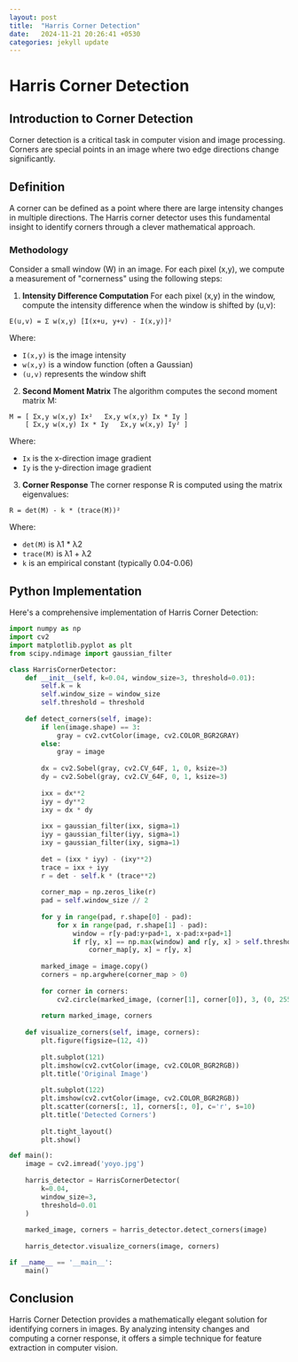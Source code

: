 ```yaml
---
layout: post
title:  "Harris Corner Detection"
date:   2024-11-21 20:26:41 +0530
categories: jekyll update
---
```


# Harris Corner Detection

## Introduction to Corner Detection

Corner detection is a critical task in computer vision and image processing. Corners are special points in an image where two edge directions change significantly.

## Definition

A corner can be defined as a point where there are large intensity changes in multiple directions. The Harris corner detector uses this fundamental insight to identify corners through a clever mathematical approach.

### Methodology

Consider a small window (W) in an image. For each pixel (x,y), we compute a measurement of "cornerness" using the following steps:

1. **Intensity Difference Computation**
For each pixel (x,y) in the window, compute the intensity difference when the window is shifted by (u,v):

```
E(u,v) = Σ w(x,y) [I(x+u, y+v) - I(x,y)]²
```

Where:
- `I(x,y)` is the image intensity
- `w(x,y)` is a window function (often a Gaussian)
- `(u,v)` represents the window shift

2. **Second Moment Matrix**
The algorithm computes the second moment matrix M:

```
M = [ Σx,y w(x,y) Ix²   Σx,y w(x,y) Ix * Iy ]
    [ Σx,y w(x,y) Ix * Iy   Σx,y w(x,y) Iy² ]
```

Where:
- `Ix` is the x-direction image gradient
- `Iy` is the y-direction image gradient

3. **Corner Response**
The corner response R is computed using the matrix eigenvalues:

```
R = det(M) - k * (trace(M))²
```

Where:
- `det(M)` is λ1 * λ2
- `trace(M)` is λ1 + λ2
- `k` is an empirical constant (typically 0.04-0.06)

## Python Implementation

Here's a comprehensive implementation of Harris Corner Detection:

```python
import numpy as np
import cv2
import matplotlib.pyplot as plt
from scipy.ndimage import gaussian_filter

class HarrisCornerDetector:
    def __init__(self, k=0.04, window_size=3, threshold=0.01):
        self.k = k
        self.window_size = window_size
        self.threshold = threshold
    
    def detect_corners(self, image):
        if len(image.shape) == 3:
            gray = cv2.cvtColor(image, cv2.COLOR_BGR2GRAY)
        else:
            gray = image
        
        dx = cv2.Sobel(gray, cv2.CV_64F, 1, 0, ksize=3)
        dy = cv2.Sobel(gray, cv2.CV_64F, 0, 1, ksize=3)
        
        ixx = dx**2
        iyy = dy**2
        ixy = dx * dy
        
        ixx = gaussian_filter(ixx, sigma=1)
        iyy = gaussian_filter(iyy, sigma=1)
        ixy = gaussian_filter(ixy, sigma=1)
        
        det = (ixx * iyy) - (ixy**2)
        trace = ixx + iyy
        r = det - self.k * (trace**2)
        
        corner_map = np.zeros_like(r)
        pad = self.window_size // 2
        
        for y in range(pad, r.shape[0] - pad):
            for x in range(pad, r.shape[1] - pad):
                window = r[y-pad:y+pad+1, x-pad:x+pad+1]
                if r[y, x] == np.max(window) and r[y, x] > self.threshold:
                    corner_map[y, x] = r[y, x]
        
        marked_image = image.copy()
        corners = np.argwhere(corner_map > 0)
        
        for corner in corners:
            cv2.circle(marked_image, (corner[1], corner[0]), 3, (0, 255, 0), -1)
        
        return marked_image, corners
    
    def visualize_corners(self, image, corners):
        plt.figure(figsize=(12, 4))
        
        plt.subplot(121)
        plt.imshow(cv2.cvtColor(image, cv2.COLOR_BGR2RGB))
        plt.title('Original Image')
        
        plt.subplot(122)
        plt.imshow(cv2.cvtColor(image, cv2.COLOR_BGR2RGB))
        plt.scatter(corners[:, 1], corners[:, 0], c='r', s=10)
        plt.title('Detected Corners')
        
        plt.tight_layout()
        plt.show()

def main():
    image = cv2.imread('yoyo.jpg')
    
    harris_detector = HarrisCornerDetector(
        k=0.04, 
        window_size=3, 
        threshold=0.01 
    )
    
    marked_image, corners = harris_detector.detect_corners(image)
    
    harris_detector.visualize_corners(image, corners)

if __name__ == '__main__':
    main()
```

## Conclusion

Harris Corner Detection provides a mathematically elegant solution for identifying corners in images. By analyzing intensity changes and computing a corner response, it offers a simple technique for feature extraction in computer vision.